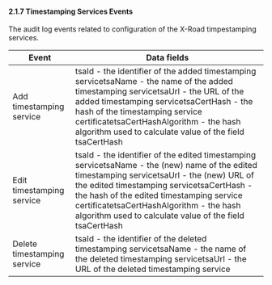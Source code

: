 #### 2.1.7 Timestamping Services Events

The audit log events related to configuration of the X-Road timpestamping services.

| Event                       | Data fields                                                                                                                                                                                                                                                                                                                                                                                        |
|-----------------------------|----------------------------------------------------------------------------------------------------------------------------------------------------------------------------------------------------------------------------------------------------------------------------------------------------------------------------------------------------------------------------------------------------|
| Add timestamping service    | tsaId - the identifier of the added timestamping servicetsaName - the name of the added timestamping servicetsaUrl - the URL of the added timestamping servicetsaCertHash - the hash of the timestamping service certificatetsaCertHashAlgorithm - the hash algorithm used to calculate value of the field tsaCertHash                       |
| Edit timestamping service   | tsaId - the identifier of the edited timestamping servicetsaName - the (new) name of the edited timestamping servicetsaUrl - the (new) URL of the edited timestamping servicetsaCertHash - the hash of the edited timestamping service certificatetsaCertHashAlgorithm - the hash algorithm used to calculate value of the field tsaCertHash |
| Delete timestamping service | tsaId - the identifier of the deleted timestamping servicetsaName - the name of the deleted timestamping servicetsaUrl - the URL of the deleted timestamping service                                                                                                                                                                                           |